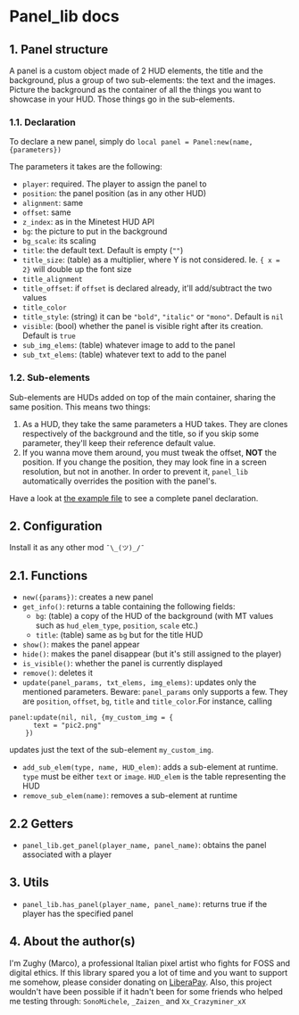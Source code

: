 # Panel_lib docs

## 1. Panel structure

A panel is a custom object made of 2 HUD elements, the title and the background, plus a group of two sub-elements: the text and the images. Picture the background as the container of all the things you want to showcase in your HUD. Those things go in the sub-elements.

### 1.1. Declaration
To declare a new panel, simply do
`local panel = Panel:new(name, {parameters})`

The parameters it takes are the following:
* `player`: required. The player to assign the panel to
* `position`: the panel position (as in any other HUD)
* `alignment`: same
* `offset`: same
* `z_index`: as in the Minetest HUD API
* `bg`: the picture to put in the background
* `bg_scale`: its scaling
* `title`: the default text. Default is empty (`""`)
* `title_size`: (table) as a multiplier, where Y is not considered. Ie. `{ x = 2}` will double up the font size
* `title_alignment`
* `title_offset`: if `offset` is declared already, it'll add/subtract the two values
* `title_color`
* `title_style`: (string) it can be `"bold"`, `"italic"` or `"mono"`. Default is `nil`
* `visible`: (bool) whether the panel is visible right after its creation. Default is `true`
* `sub_img_elems`: (table) whatever image to add to the panel
* `sub_txt_elems`: (table) whatever text to add to the panel

### 1.2. Sub-elements
Sub-elements are HUDs added on top of the main container, sharing the same position. This means two things:
1. As a HUD, they take the same parameters a HUD takes. They are clones respectively of the background and the title, so if you skip some parameter, they'll keep their reference default value.
2. If you wanna move them around, you must tweak the offset, **NOT** the position. If you change the position, they may look fine in a screen resolution, but not in another. In order to prevent it, `panel_lib` automatically overrides the position with the panel's.

Have a look at [the example file](https://gitlab.com/zughy-friends-minetest/panel_lib/-/blob/master/panel.example) to see a complete panel declaration.

## 2. Configuration

Install it as any other mod `¯\_(ツ)_/¯`

## 2.1. Functions

* `new({params})`: creates a new panel
* `get_info()`: returns a table containing the following fields:
  * `bg`: (table) a copy of the HUD of the background (with MT values such as `hud_elem_type`, `position`, `scale` etc.)
  * `title`: (table) same as `bg` but for the title HUD
* `show()`: makes the panel appear
* `hide()`: makes the panel disappear (but it's still assigned to the player)
* `is_visible()`: whether the panel is currently displayed
* `remove()`: deletes it
* `update(panel_params, txt_elems, img_elems)`: updates only the mentioned parameters. Beware: `panel_params` only supports a few. They are `position`, `offset`, `bg`, `title` and `title_color`.For instance, calling

```
panel:update(nil, nil, {my_custom_img = {
      text = "pic2.png"
    })
```
updates just the text of the sub-element `my_custom_img`.

* `add_sub_elem(type, name, HUD_elem)`: adds a sub-element at runtime. `type` must be either `text` or `image`. `HUD_elem` is the table representing the HUD
* `remove_sub_elem(name)`: removes a sub-element at runtime

## 2.2 Getters
* `panel_lib.get_panel(player_name, panel_name)`: obtains the panel associated with a player

## 3. Utils
* `panel_lib.has_panel(player_name, panel_name)`: returns true if the player has the specified panel

## 4. About the author(s)
I'm Zughy (Marco), a professional Italian pixel artist who fights for FOSS and digital ethics. If this library spared you a lot of time and you want to support me somehow, please consider donating on [LiberaPay](https://liberapay.com/Zughy/). Also, this project wouldn't have been possible if it hadn't been for some friends who helped me testing through: `SonoMichele`, `_Zaizen_` and `Xx_Crazyminer_xX`
